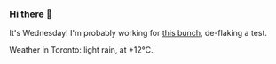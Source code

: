 ### Hi there :wave:

It's Wednesday! I'm probably working for [this bunch](https://github.com/kohofinancial), de-flaking a test.

Weather in Toronto: light rain, at +12°C.
